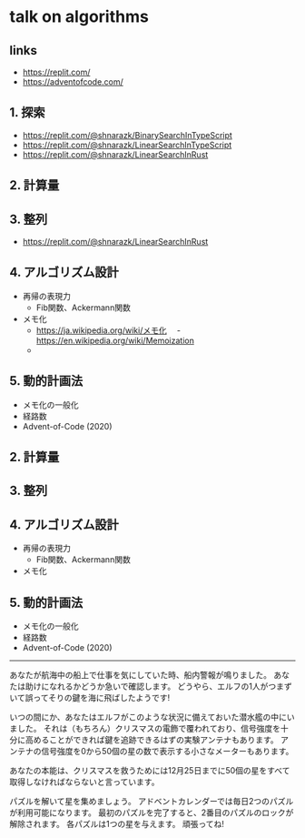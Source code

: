 # talk on algorithms

## links

- https://replit.com/
- https://adventofcode.com/

## 1. 探索

- https://replit.com/@shnarazk/BinarySearchInTypeScript
- https://replit.com/@shnarazk/LinearSearchInTypeScript
- https://replit.com/@shnarazk/LinearSearchInRust

## 2. 計算量

## 3. 整列

- https://replit.com/@shnarazk/LinearSearchInRust

## 4. アルゴリズム設計

- 再帰の表現力
  - Fib関数、Ackermann関数
- メモ化
  - https://ja.wikipedia.org/wiki/メモ化
　- https://en.wikipedia.org/wiki/Memoization
  -

## 5. 動的計画法

- メモ化の一般化
- 経路数
- Advent-of-Code (2020)


## 2. 計算量

## 3. 整列

## 4. アルゴリズム設計

- 再帰の表現力
  - Fib関数、Ackermann関数
- メモ化

## 5. 動的計画法

- メモ化の一般化
- 経路数
- Advent-of-Code (2020)

------

あなたが航海中の船上で仕事を気にしていた時、船内警報が鳴りました。
あなたは助けになれるかどうか急いで確認します。
どうやら、エルフの1人がつまずいて誤ってそりの鍵を海に飛ばしたようです!

いつの間にか、あなたはエルフがこのような状況に備えておいた潜水艦の中にいました。
それは（もちろん）クリスマスの電飾で覆われており、信号強度を十分に高めることができれば鍵を追跡できるはずの実験アンテナもあります。
アンテナの信号強度を0から50個の星の数で表示する小さなメーターもあります。

あなたの本能は、クリスマスを救うためには12月25日までに50個の星をすべて取得しなければならないと言っています。

パズルを解いて星を集めましょう。
アドベントカレンダーでは毎日2つのパズルが利用可能になります。
最初のパズルを完了すると、2番目のパズルのロックが解除されます。
各パズルは1つの星を与えます。
頑張ってね!

